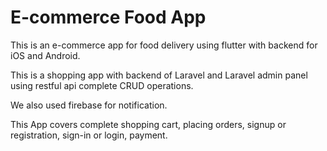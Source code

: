 # E-commerce Food App

This is an e-commerce app for food delivery using flutter with backend for iOS and Android. 

This is a shopping app with backend of Laravel and Laravel admin panel using restful api complete CRUD operations. 

We also used firebase for notification. 

This App covers complete shopping cart, placing orders, signup or registration, sign-in or login, payment.


 
 
